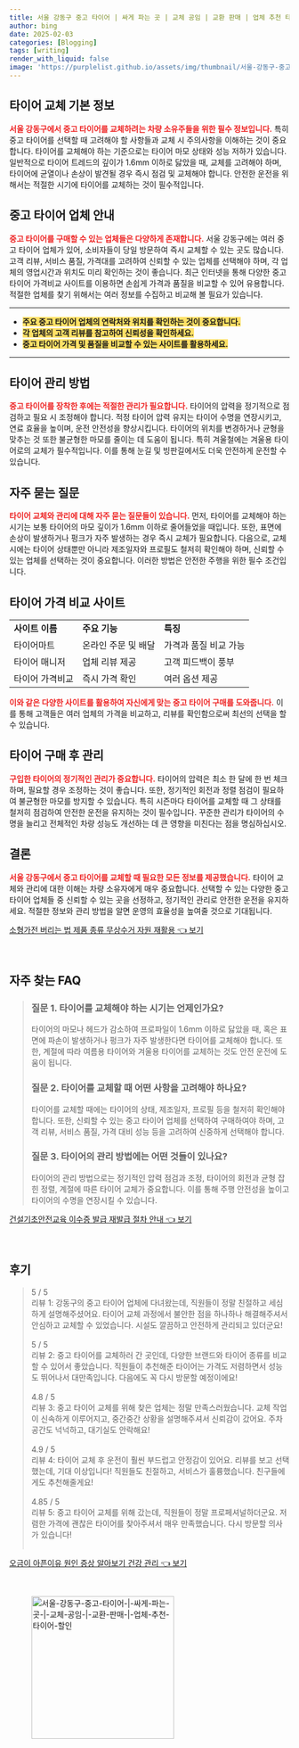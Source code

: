 ```yaml
---
title: 서울 강동구 중고 타이어 | 싸게 파는 곳 | 교체 공임 | 교환 판매 | 업체 추천 타이어 할인
author: bing
date: 2025-02-03
categories: [Blogging]
tags: [writing]
render_with_liquid: false
image: 'https://purplelist.github.io/assets/img/thumbnail/서울-강동구-중고-타이어-|-싸게-파는-곳-|-교체-공임-|-교환-판매-|-업체-추천-타이어-할인.webp'
---
```



<h2 id='타이어 교체 기본 정보'>타이어 교체 기본 정보</h2>

<p><b><span style="color: #ee2323;">서울 강동구에서 중고 타이어를 교체하려는 차량 소유주들을 위한 필수 정보입니다.</span></b> 특히 중고 타이어를 선택할 때 고려해야 할 사항들과 교체 시 주의사항을 이해하는 것이 중요합니다. 타이어를 교체해야 하는 기준으로는 타이어 마모 상태와 성능 저하가 있습니다. 일반적으로 타이어 트레드의 깊이가 1.6mm 이하로 닳았을 때, 교체를 고려해야 하며, 타이어에 균열이나 손상이 발견될 경우 즉시 점검 및 교체해야 합니다. 안전한 운전을 위해서는 적절한 시기에 타이어를 교체하는 것이 필수적입니다.</p>

<h2 id='중고 타이어 업체 안내'>중고 타이어 업체 안내</h2>

<p><b><span style="color: #ee2323;">중고 타이어를 구매할 수 있는 업체들은 다양하게 존재합니다.</span></b> 서울 강동구에는 여러 중고 타이어 업체가 있어, 소비자들이 당일 방문하여 즉시 교체할 수 있는 곳도 많습니다. 고객 리뷰, 서비스 품질, 가격대를 고려하여 신뢰할 수 있는 업체를 선택해야 하며, 각 업체의 영업시간과 위치도 미리 확인하는 것이 좋습니다. 최근 인터넷을 통해 다양한 중고 타이어 가격비교 사이트를 이용하면 손쉽게 가격과 품질을 비교할 수 있어 유용합니다. 적절한 업체를 찾기 위해서는 여러 정보를 수집하고 비교해 볼 필요가 있습니다.</p>

<hr />

<ul>
    <li><b><span style="background-color: #ffe066;">주요 중고 타이어 업체의 연락처와 위치를 확인하는 것이 중요합니다.</span></b></li>
    <li><b><span style="background-color: #ffe066;">각 업체의 고객 리뷰를 참고하여 신뢰성을 확인하세요.</span></b></li>
    <li><b><span style="background-color: #ffe066;">중고 타이어 가격 및 품질을 비교할 수 있는 사이트를 활용하세요.</span></b></li>
</ul>

<hr />

<h2 id='타이어 관리 방법'>타이어 관리 방법</h2>

<p><b><span style="color: #ee2323;">중고 타이어를 장착한 후에는 적절한 관리가 필요합니다.</span></b> 타이어의 압력을 정기적으로 점검하고 필요 시 조정해야 합니다. 적정 타이어 압력 유지는 타이어 수명을 연장시키고, 연료 효율을 높이며, 운전 안전성을 향상시킵니다. 타이어의 위치를 변경하거나 균형을 맞추는 것 또한 불균형한 마모를 줄이는 데 도움이 됩니다. 특히 겨울철에는 겨울용 타이어로의 교체가 필수적입니다. 이를 통해 눈길 및 빙판길에서도 더욱 안전하게 운전할 수 있습니다.</p>

<h2 id='자주 묻는 질문'>자주 묻는 질문</h2>

<p><b><span style="color: #ee2323;">타이어 교체와 관리에 대해 자주 묻는 질문들이 있습니다.</span></b> 먼저, 타이어를 교체해야 하는 시기는 보통 타이어의 마모 깊이가 1.6mm 이하로 줄어들었을 때입니다. 또한, 표면에 손상이 발생하거나 펑크가 자주 발생하는 경우 즉시 교체가 필요합니다. 다음으로, 교체 시에는 타이어 상태뿐만 아니라 제조일자와 프로필도 철저히 확인해야 하며, 신뢰할 수 있는 업체를 선택하는 것이 중요합니다. 이러한 방법은 안전한 주행을 위한 필수 조건입니다.</p>

<h2 id='타이어 가격 비교 사이트'>타이어 가격 비교 사이트</h2>

<table>
    <tr>
        <td><b>사이트 이름</b></td>
        <td><b>주요 기능</b></td>
        <td><b>특징</b></td>
    </tr>
    <tr>
        <td>타이어마트</td>
        <td>온라인 주문 및 배달</td>
        <td>가격과 품질 비교 가능</td>
    </tr>
    <tr>
        <td>타이어 매니저</td>
        <td>업체 리뷰 제공</td>
        <td>고객 피드백이 풍부</td>
    </tr>
    <tr>
        <td>타이어 가격비교</td>
        <td>즉시 가격 확인</td>
        <td>여러 옵션 제공</td>
    </tr>
</table>

<p><b><span style="color: #ee2323;">이와 같은 다양한 사이트를 활용하여 자신에게 맞는 중고 타이어 구매를 도와줍니다.</span></b> 이를 통해 고객들은 여러 업체의 가격을 비교하고, 리뷰를 확인함으로써 최선의 선택을 할 수 있습니다.</p>

<h2 id='타이어 구매 후 관리'>타이어 구매 후 관리</h2>

<p><b><span style="color: #ee2323;">구입한 타이어의 정기적인 관리가 중요합니다.</span></b> 타이어의 압력은 최소 한 달에 한 번 체크하며, 필요할 경우 조정하는 것이 좋습니다. 또한, 정기적인 회전과 정렬 점검이 필요하여 불균형한 마모를 방지할 수 있습니다. 특히 시즌마다 타이어를 교체할 때 그 상태를 철저히 점검하여 안전한 운전을 유지하는 것이 필수입니다. 꾸준한 관리가 타이어의 수명을 늘리고 전체적인 차량 성능도 개선하는 데 큰 영향을 미친다는 점을 명심하십시오.</p>

<h2 id='결론'>결론</h2>

<p><b><span style="color: #ee2323;">서울 강동구에서 중고 타이어를 교체할 때 필요한 모든 정보를 제공했습니다.</span></b> 타이어 교체와 관리에 대한 이해는 차량 소유자에게 매우 중요합니다. 선택할 수 있는 다양한 중고 타이어 업체들 중 신뢰할 수 있는 곳을 선정하고, 정기적인 관리로 안전한 운전을 유지하세요. 적절한 정보와 관리 방법을 알면 운영의 효율성을 높여줄 것으로 기대됩니다.</p>


<p><a class="click-button" title="소형가전 버리는 법 제품 종류 무상수거 자원 재활용" href="https://purplelist.github.io/posts/%EC%86%8C%ED%98%95%EA%B0%80%EC%A0%84-%EB%B2%84%EB%A6%AC%EB%8A%94-%EB%B2%95-%EC%A0%9C%ED%92%88-%EC%A2%85%EB%A5%98-%EB%AC%B4%EC%83%81%EC%88%98%EA%B1%B0-%EC%9E%90%EC%9B%90-%EC%9E%AC%ED%99%9C%EC%9A%A9/" rel="dofollow">소형가전 버리는 법 제품 종류 무상수거 자원 재활용 👈 보기</a></p><br>
<h2 id='자주_찾는_FAQ'>자주 찾는 FAQ</h2>
<div itemscope="" itemtype="https://schema.org/FAQPage"> 
<blockquote> 
<div itemscope="" itemprop="mainEntity" itemtype="https://schema.org/Question"> 
<h3 itemprop="name">질문 1. 타이어를 교체해야 하는 시기는 언제인가요?</h3> 
<div itemscope="" itemprop="acceptedAnswer" itemtype="https://schema.org/Answer"> 
<span itemprop="text"> 
<p>타이어의 마모나 헤드가 감소하여 프로파일이 1.6mm 이하로 닳았을 때, 혹은 표면에 파손이 발생하거나 펑크가 자주 발생한다면 타이어를 교체해야 합니다. 또한, 계절에 따라 여름용 타이어와 겨울용 타이어를 교체하는 것도 안전 운전에 도움이 됩니다.</p> 
</span> 
</div> 
</div> 

<div itemscope="" itemprop="mainEntity" itemtype="https://schema.org/Question"> 
<h3 itemprop="name">질문 2. 타이어를 교체할 때 어떤 사항을 고려해야 하나요?</h3> 
<div itemscope="" itemprop="acceptedAnswer" itemtype="https://schema.org/Answer"> 
<span itemprop="text"> 
<p>타이어를 교체할 때에는 타이어의 상태, 제조일자, 프로필 등을 철저히 확인해야 합니다. 또한, 신뢰할 수 있는 중고 타이어 업체를 선택하여 구매하여야 하며, 고객 리뷰, 서비스 품질, 가격 대비 성능 등을 고려하여 신중하게 선택해야 합니다.</p> 
</span> 
</div> 
</div> 

<div itemscope="" itemprop="mainEntity" itemtype="https://schema.org/Question"> 
<h3 itemprop="name">질문 3. 타이어의 관리 방법에는 어떤 것들이 있나요?</h3> 
<div itemscope="" itemprop="acceptedAnswer" itemtype="https://schema.org/Answer"> 
<span itemprop="text"> 
<p>타이어의 관리 방법으로는 정기적인 압력 점검과 조정, 타이어의 회전과 균형 잡힌 정렬, 계절에 따른 타이어 교체가 중요합니다. 이를 통해 주행 안전성을 높이고 타이어의 수명을 연장시킬 수 있습니다.</p> 
</span> 
</div> 
</div> 
</blockquote> 
</div>
<p><a class="click-button" title="건설기초안전교육 이수증 발급 재발급 절차 안내" href="https://purplelist.github.io/posts/%EA%B1%B4%EC%84%A4%EA%B8%B0%EC%B4%88%EC%95%88%EC%A0%84%EA%B5%90%EC%9C%A1-%EC%9D%B4%EC%88%98%EC%A6%9D-%EB%B0%9C%EA%B8%89-%EC%9E%AC%EB%B0%9C%EA%B8%89-%EC%A0%88%EC%B0%A8-%EC%95%88%EB%82%B4/" rel="dofollow">건설기초안전교육 이수증 발급 재발급 절차 안내 👈 보기</a></p><br>
<h2 id='후기'>후기</h2>
<div itemscope itemtype="https://schema.org/Product">
  <blockquote>
  <div itemprop="review" itemscope itemtype="https://schema.org/Review">
      <div itemprop="reviewRating" itemscope itemtype="https://schema.org/Rating"> <span itemprop="ratingValue">5</span> / <span itemprop="bestRating">5</span> </div>
      <span itemprop="reviewBody">리뷰 1: 강동구의 중고 타이어 업체에 다녀왔는데, 직원들이 정말 친절하고 세심하게 설명해주셨어요. 타이어 교체 과정에서 불안한 점을 하나하나 해결해주셔서 안심하고 교체할 수 있었습니다. 시설도 깔끔하고 안전하게 관리되고 있더군요!</span>
  </div>
  <br>
  <div itemprop="review" itemscope itemtype="https://schema.org/Review">
      <div itemprop="reviewRating" itemscope itemtype="https://schema.org/Rating"> <span itemprop="ratingValue">5</span> / <span itemprop="bestRating">5</span> </div>
      <span itemprop="reviewBody">리뷰 2: 중고 타이어를 교체하러 간 곳인데, 다양한 브랜드와 타이어 종류를 비교할 수 있어서 좋았습니다. 직원들이 추천해준 타이어는 가격도 저렴하면서 성능도 뛰어나서 대만족입니다. 다음에도 꼭 다시 방문할 예정이에요!</span>
  </div>
  <br>
  <div itemprop="review" itemscope itemtype="https://schema.org/Review">
      <div itemprop="reviewRating" itemscope itemtype="https://schema.org/Rating"> <span itemprop="ratingValue">4.8</span> / <span itemprop="bestRating">5</span> </div>
      <span itemprop="reviewBody">리뷰 3: 중고 타이어 교체를 위해 찾은 업체는 정말 만족스러웠습니다. 교체 작업이 신속하게 이루어지고, 중간중간 상황을 설명해주셔서 신뢰감이 갔어요. 주차 공간도 넉넉하고, 대기실도 안락해요!</span>
  </div>
  <br>
  <div itemprop="review" itemscope itemtype="https://schema.org/Review">
      <div itemprop="reviewRating" itemscope itemtype="https://schema.org/Rating"> <span itemprop="ratingValue">4.9</span> / <span itemprop="bestRating">5</span> </div>
      <span itemprop="reviewBody">리뷰 4: 타이어 교체 후 운전이 훨씬 부드럽고 안정감이 있어요. 리뷰를 보고 선택했는데, 기대 이상입니다! 직원들도 친절하고, 서비스가 훌륭했습니다. 친구들에게도 추천해줄게요!</span>
  </div>
  <br>
  <div itemprop="review" itemscope itemtype="https://schema.org/Review">
      <div itemprop="reviewRating" itemscope itemtype="https://schema.org/Rating"> <span itemprop="ratingValue">4.85</span> / <span itemprop="bestRating">5</span> </div>
      <span itemprop="reviewBody">리뷰 5: 중고 타이어 교체를 위해 갔는데, 직원들이 정말 프로페셔널하더군요. 저렴한 가격에 괜찮은 타이어를 찾아주셔서 매우 만족했습니다. 다시 방문할 의사가 있습니다!</span>
  </div>
  <br>
  </blockquote>
</div>
<p><a class="click-button" title="오금이 아픈이유 원인 증상 알아보기 건강 관리" href="https://purplelist.github.io/posts/%EC%98%A4%EA%B8%88%EC%9D%B4-%EC%95%84%ED%94%88%EC%9D%B4%EC%9C%A0-%EC%9B%90%EC%9D%B8-%EC%A6%9D%EC%83%81-%EC%95%8C%EC%95%84%EB%B3%B4%EA%B8%B0-%EA%B1%B4%EA%B0%95-%EA%B4%80%EB%A6%AC/" rel="dofollow">오금이 아픈이유 원인 증상 알아보기 건강 관리 👈 보기</a></p><br>
<figure class="image"><img src="https://purplelist.github.io/assets/img/thumbnail/서울-강동구-중고-타이어-|-싸게-파는-곳-|-교체-공임-|-교환-판매-|-업체-추천-타이어-할인.webp" alt="서울-강동구-중고-타이어-|-싸게-파는-곳-|-교체-공임-|-교환-판매-|-업체-추천-타이어-할인" width="256" height="256"></figure>